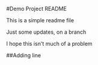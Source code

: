 #Demo Project README

This is a simple readme file

Just some updates, on a branch

I hope this isn't much of a problem

##Adding line

